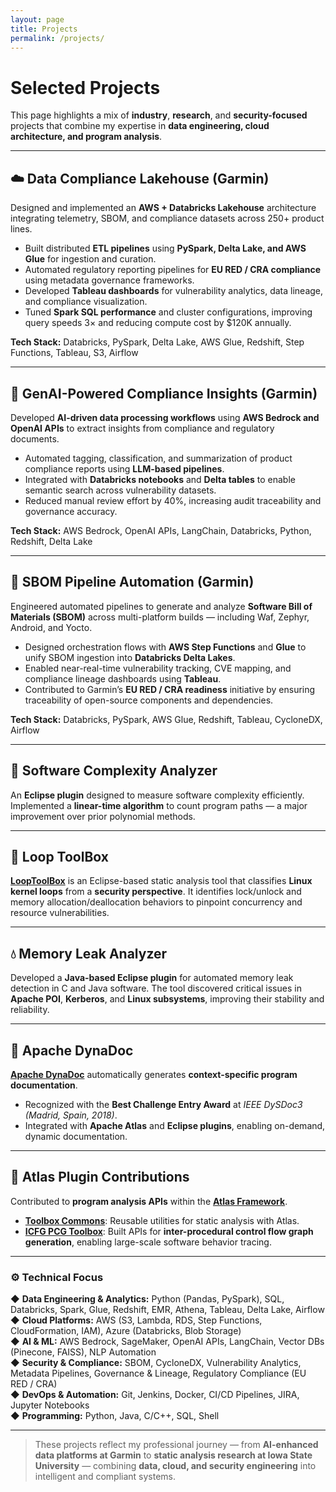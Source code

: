 ```yaml
---
layout: page
title: Projects
permalink: /projects/
---
```


# Selected Projects

This page highlights a mix of **industry**, **research**, and **security-focused** projects that combine my expertise in **data engineering, cloud architecture, and program analysis**.

---

## ☁️ Data Compliance Lakehouse (Garmin)
Designed and implemented an **AWS + Databricks Lakehouse** architecture integrating telemetry, SBOM, and compliance datasets across 250+ product lines.  
- Built distributed **ETL pipelines** using **PySpark, Delta Lake, and AWS Glue** for ingestion and curation.  
- Automated regulatory reporting pipelines for **EU RED / CRA compliance** using metadata governance frameworks.  
- Developed **Tableau dashboards** for vulnerability analytics, data lineage, and compliance visualization.  
- Tuned **Spark SQL performance** and cluster configurations, improving query speeds 3× and reducing compute cost by $120K annually.  

**Tech Stack:** Databricks, PySpark, Delta Lake, AWS Glue, Redshift, Step Functions, Tableau, S3, Airflow  

---

## 🤖 GenAI-Powered Compliance Insights (Garmin)
Developed **AI-driven data processing workflows** using **AWS Bedrock and OpenAI APIs** to extract insights from compliance and regulatory documents.  
- Automated tagging, classification, and summarization of product compliance reports using **LLM-based pipelines**.  
- Integrated with **Databricks notebooks** and **Delta tables** to enable semantic search across vulnerability datasets.  
- Reduced manual review effort by 40%, increasing audit traceability and governance accuracy.  

**Tech Stack:** AWS Bedrock, OpenAI APIs, LangChain, Databricks, Python, Redshift, Delta Lake  

---

## 🧩 SBOM Pipeline Automation (Garmin)
Engineered automated pipelines to generate and analyze **Software Bill of Materials (SBOM)** across multi-platform builds — including Waf, Zephyr, Android, and Yocto.  
- Designed orchestration flows with **AWS Step Functions** and **Glue** to unify SBOM ingestion into **Databricks Delta Lakes**.  
- Enabled near-real-time vulnerability tracking, CVE mapping, and compliance lineage dashboards using **Tableau**.  
- Contributed to Garmin’s **EU RED / CRA readiness** initiative by ensuring traceability of open-source components and dependencies.  

**Tech Stack:** Databricks, PySpark, AWS Glue, Redshift, Tableau, CycloneDX, Airflow  

---

## 🧠 Software Complexity Analyzer
An **Eclipse plugin** designed to measure software complexity efficiently. Implemented a **linear-time algorithm** to count program paths — a major improvement over prior polynomial methods.  

---

## 🔁 Loop ToolBox
[**LoopToolBox**](https://github.com/kcsl/LoopModel) is an Eclipse-based static analysis tool that classifies **Linux kernel loops** from a **security perspective**. It identifies lock/unlock and memory allocation/deallocation behaviors to pinpoint concurrency and resource vulnerabilities.  

---

## 💧 Memory Leak Analyzer
Developed a **Java-based Eclipse plugin** for automated memory leak detection in C and Java software. The tool discovered critical issues in **Apache POI**, **Kerberos**, and **Linux subsystems**, improving their stability and reliability.  

---

## 📘 Apache DynaDoc
[**Apache DynaDoc**](https://github.com/EnSoftCorp/DynaDoc) automatically generates **context-specific program documentation**.  
- Recognized with the **Best Challenge Entry Award** at *IEEE DySDoc3 (Madrid, Spain, 2018)*.  
- Integrated with **Apache Atlas** and **Eclipse plugins**, enabling on-demand, dynamic documentation.  

---

## 🧩 Atlas Plugin Contributions
Contributed to **program analysis APIs** within the [**Atlas Framework**](http://www.ensoftcorp.com/atlas/).  

- [**Toolbox Commons**](https://ensoftcorp.github.io/toolbox-commons/): Reusable utilities for static analysis with Atlas.  
- [**ICFG PCG Toolbox**](https://github.com/EnSoftCorp/pcg-toolbox/tree/ICFG-IPCG): Built APIs for **inter-procedural control flow graph generation**, enabling large-scale software behavior tracing.  

---

### ⚙️ Technical Focus
◆ **Data Engineering & Analytics:** Python (Pandas, PySpark), SQL, Databricks, Spark, Glue, Redshift, EMR, Athena, Tableau, Delta Lake, Airflow  
◆ **Cloud Platforms:** AWS (S3, Lambda, RDS, Step Functions, CloudFormation, IAM), Azure (Databricks, Blob Storage)  
◆ **AI & ML:** AWS Bedrock, SageMaker, OpenAI APIs, LangChain, Vector DBs (Pinecone, FAISS), NLP Automation  
◆ **Security & Compliance:** SBOM, CycloneDX, Vulnerability Analytics, Metadata Pipelines, Governance & Lineage, Regulatory Compliance (EU RED / CRA)  
◆ **DevOps & Automation:** Git, Jenkins, Docker, CI/CD Pipelines, JIRA, Jupyter Notebooks  
◆ **Programming:** Python, Java, C/C++, SQL, Shell  

---

> These projects reflect my professional journey — from **AI-enhanced data platforms at Garmin** to **static analysis research at Iowa State University** — combining **data, cloud, and security engineering** into intelligent and compliant systems.
